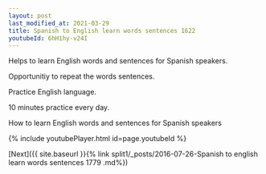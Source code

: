 ```yaml
---
layout: post
last_modified_at: 2021-03-29
title: Spanish to English learn words sentences 1622 
youtubeId: 6hH1hy-v24I
---
```

 
 
Helps to learn English words and sentences for Spanish speakers.

Opportunitiy to repeat the words sentences. 

Practice English language. 
 
10 minutes practice every day. 
 
How to learn English words and sentences for Spanish speakers 
 
{% include youtubePlayer.html id=page.youtubeId %}
 
 
[Next]({{ site.baseurl }}{% link  split1/_posts/2016-07-26-Spanish to english learn words sentences 1779 .md%})
 
